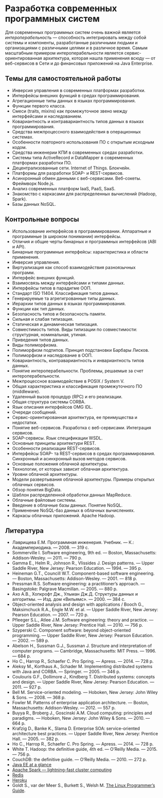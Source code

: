 # Разработка современных программных систем

Для современных программных систем очень важной является *интероперабельность* — способность интегрировать между собой
системы и компоненты, разработанные различными людьми и организациями с различными целями и в различное время.
Самым масштабным примером интероперабельности является сервис-ориентированная архитектура,
которая нашла применения всюду — от веб-сервисов в Сети и до финансовых приложений на Java Enterprise.

<!--list-->

## Темы для самостоятельной работы

  * Инверсия управления в современных платформах разработки.
  * Интерфейсы внешних функций в средах программирования.
  * Агрегационные типы данных в языках программирования.
  * Функции первого класса.
  * Смеси (traits, mixins) как промежуточное звено между интерфейсами и наследованием.
  * Ковариантность и контравариантность типов данных в языках программирования.
  * Средства межпроцессного взаимодействия в операционных системах.
  * Особенности повторного использования ПО с открытым исходным кодом.
  * Средства инженерии КПИ в современных средах разработки.
  * Системы типа ActiveRecord и DataMapper в современных платформах разработки ПО.
  * Децентрализованные сети. Internet of Things. Блокчейн.
  * Платформы для разработки SOAP- и REST-сервисов.
  * Асинхронный обмен данными с веб-сервисами. Веб-сокеты. Фреймворк Node.js.
  * Анализ современных платформ IaaS, PaaS, SaaS.
  * Знакомство с каркасами для распределенных вычислений (Hadoop, Spark).
  * Базы данных NoSQL.

## Контрольные вопросы

  * Использование интерфейсов в программировании. Аппаратные и программные (в широком понимании) интерфейсы.
  * Отличия и общие черты бинарных и программных интерфейсов (ABI и API).
  * Бинарные программные интерфейсы: характеристика и области применения.
  * Инверсия управления.
  * Виртуализация как способ взаимодействия разноязычных программ.
  * Интерфейс внешних функций.
  * Взаимосвязь между интерфейсами и типами данных.
  * Интерфейсы типов в парадигме ООП.
  * Стандарт ISO 11404. Классификация типов данных.
  * Генерируемые та агрегигрованные типы данных.
  * Иерархии типов данных в языках программирования.
  * Функции как тип данных.
  * Безопасность типов и безопасность памяти.
  * Сильная и слабая типизация.
  * Статическая и динамическая типизация.
  * Совместимость типов. Виды типизации по совместимости: структурная, номинальная, утиная.
  * Приведения типов данных.
  * Виды полиморфизма.
  * Полиморфизм подтипов. Принцип подстановки Барбары Лисков.
  * Полиморфизм и наследование в ООП.
  * Ковариантность, контравариантность и инвариантность типов данных.
  * Понятие интероперабельности. Проблемы, решаемые за счет интероперабельности.
  * Межпроцессное взаимодействие в POSIX / System V.
  * Общая характеристика и классификация промежуточного ПО (middleware).
  * Удаленный вызов процедур (RPC) и его реализации.
  * Общая структура системы CORBA.
  * Язык описания интерфейсов OMG IDL.
  * Очереди сообщений.
  * Сервис-ориентированная архитектура, ее преимущества и недостатки.
  * Понятие веб-сервисов. Разработка с веб-сервисами. Интеграция сервисов.
  * SOAP-сервисы. Язык спецификации WSDL.
  * Основные принципы архитектури REST.
  * Особенности реализации REST-сервисов.
  * Интерфейсы SOAP- та REST-сервисов в средах программирования. Синхронный и асинхронный вызов методов сервисов.
  * Основные положения облачной архитектуры.
  * Технологии, от которых зависит облачная архитектура.
  * Уровни облачной архитектуры.
  * Модели развертывания облачной архитектуры. Примеры открытых облачных сервисов.
  * Обзор понятия BigData.
  * Шаблон распределенной обработки данных MapReduce.
  * Облачные файловые системы.
  * Введение в облачные базы данных. Понятие NoSQL.
  * Применение NoSQL-баз данных в облачных вычислениях.
  * Каркасы облачных приложений. Apache Hadoop.

## Литература

  * Лаврищева Е.М. Программная инженерия. Учебник. — К.: Академпериодика. — 2008. — 319 с.
  * Sommerville I. Software engineering, 9th ed. — Boston, Massachusetts: Addison-Wesley. — 2011. — 790 p.
  * Gamma E., Helm R., Johnson R., Vlissides J. Design patterns. — Upper Saddle River, New Jersey: Pearson Education. — 1994. — 395 p.
  * Heineman G.T., Councill W.T. Component-based software engineering. — Boston, Massachusetts: Addison-Wesley. — 2001. — 818 p.
  * Pressman R.S. Software engineering: a practitioner’s approach. — Basingstoke: Palgrave Macmillan. — 2005. — 880 p.
  * Ахо А.В., Хопкрофт Дж., Ульман Дж.Д. Структуры данных и алгоритмы. — Изд. дом «Вильямс». — 2000. — 384 с.
  * Object-oriented analysis and design with applications / Booch G., Maksimchuck R.A., Engle M.W. et al. — Upper Saddle River, New Jersey: Pearson Education. — 2007. — 720 p.
  * Pfleeger S.L., Atlee J.M. Software engineering: theory and practice. — Upper Saddle River, New Jersey: Prentice Hall. — 2010. — 756 p.
  * Szyperski C. Component software: beyond object-oriented programming. — Upper Saddle River, New Jersey: Pearson Education. — 2002. — 589 p.
  * Abelson H., Sussman G.J., Sussman J. Structure and interpretation of computer programs. — Cambridge, Massachusetts: MIT Press. — 1996. — 684 p.
  * Ho C., Harrop R., Schaefer C. Pro Spring. — Apress. — 2014. — 728 p.
  * Aleksy M., Korthaus A., Schader M. Implementing distributed systems with Java and CORBA. — Springer. — 2005. — 346 p.
  * Coulouris G.F., Dollimore J., Kindberg T. Distributed systems: concepts and design. — Upper Saddle River, New Jersey: Pearson Education. — 2011. — 927 p.
  * Bell M. Service-oriented modeling. — Hoboken, New Jersey: John Wiley & Sons. — 2008. — 368 p.
  * Fowler M. Patterns of enterprise application architecture. — Boston, Massachusetts: Addison-Wesley. — 2012. — 557 p.
  * Buyya R., Broberg J., Goscinski A.M. Cloud computing: principles and paradigms. — Hoboken, New Jersey: John Wiley & Sons. — 2010. — 664 p.
  * Krafzig D., Banke K., Slama D. Enterprise SOA: service-oriented architecture best practices. — Upper Saddle River, New Jersey: Prentice Hall. — 2005. — 382 p.
  * Ho C., Harrop R., Schaefer C. Pro Spring. — Apress. — 2014. — 728 p.
  * White T. Hadoop: the definitive guide, 4th ed. — O’Reilly Media. — 2015. — 756 p.
  * CouchDB: the definitive guide. — O’Reilly Media. — 2010. — 272 p.
  * [Java EE at a glance][1]
  * [Apache Spark — lightning-fast cluster computing][2]
  * [Redis][3]
  * [Heroku][4]
  * Goldt S., var der Meer S., Burkett S., Welsh M. [The Linux Programmer’s Guide][5].

[1]: http://www.oracle.com/technetwork/java/javaee/overview/index.html
[2]: http://spark.apache.org/
[3]: https://redis.io/
[4]: https://www.heroku.com/
[5]: http://www.tldp.org/LDP/lpg/
